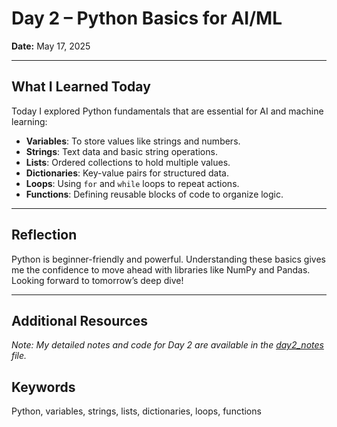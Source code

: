 # Day 2 – Python Basics for AI/ML

**Date:** May 17, 2025

---

## What I Learned Today

Today I explored Python fundamentals that are essential for AI and machine learning:

- **Variables**: To store values like strings and numbers.
- **Strings**: Text data and basic string operations.
- **Lists**: Ordered collections to hold multiple values.
- **Dictionaries**: Key-value pairs for structured data.
- **Loops**: Using `for` and `while` loops to repeat actions.
- **Functions**: Defining reusable blocks of code to organize logic.

---

## Reflection

Python is beginner-friendly and powerful. Understanding these basics gives me the confidence to move ahead with libraries like NumPy and Pandas. Looking forward to tomorrow’s deep dive!

---
## Additional Resources 
*Note: My detailed notes and code for Day 2 are available in the [day2_notes](day2notes.ipynb) file.*

## Keywords

Python, variables, strings, lists, dictionaries, loops, functions
